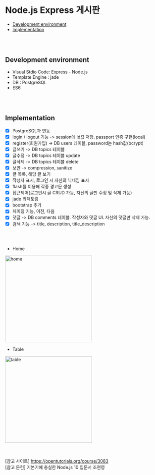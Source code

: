 # Node.js Express 게시판
- [Development environment](#development-environment)
- [Implementation](#implementation)


</br>
</br>

## Development environment
- Visual Stdio Code: Express - Node.js
- Template Engine : jade
- DB : PostgreSQL
- ES6

</br>
</br>

## Implementation
- [x] PostgreSQL과 연동
- [x] login / logout 기능 -> session에 id값 저장. passport 인증 구현(local)
- [x] register(회원가입) -> DB users 테이블, password는 hash값(bcrypt)
- [x] 글쓰기 -> DB topics 테이블
- [x] 글수정 -> DB topics 테이블 update
- [x] 글삭제 -> DB topics 테이블 delete
- [x] 보안 -> compression, sanitize
- [x] 글 목록, 해당 글 보기
- [x] 작성자 표시, 로그인 시 자신의 닉네임 표시
- [x] flash를 이용해 각종 경고문 생성
- [x] 접근제어(로그인시 글 CRUD 가능, 자신의 글만 수정 및 삭제 가능)
- [x] jade 리팩토링
- [x] bootstrap 추가
- [x] 페이징 기능, 이전, 다음
- [x] 댓글 -> DB comments 테이블. 작성자와 댓글 UI. 자신의 댓글만 삭제 가능.
- [x] 검색 기능 -> title, description, title_description

</br>
</br>

- Home
<img width="280" alt="home" src="https://user-images.githubusercontent.com/78518132/121446530-ad210380-c9ce-11eb-8ae3-acd349c9ae2d.png">
 
</br>
 
- Table
<img width="280" alt="table" src="https://user-images.githubusercontent.com/78518132/121446628-e8233700-c9ce-11eb-874e-c26e62563f2d.png">


</br>
</br>
</br>

[참고 사이트] https://opentutorials.org/course/3083
</br>
[참고 문헌] 기본기에 충실한 Node.js 10 입문서 조현영
